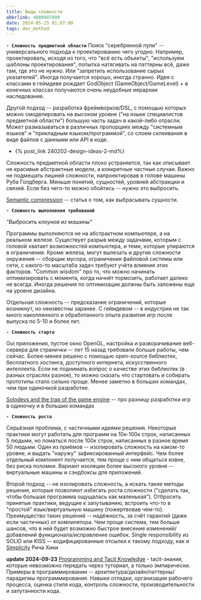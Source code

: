 ```yaml
---
title: Виды сложности
abbrlink: 4080907009
date: 2024-05-25 01:07:00
tags: dev_method
---
```


**`- Сложность предметной области`**
Поиск "серебрянной пули" -- универсального подхода к проектированию чего угодно. Например, проектировать, исходя из того, что "всё есть объекты", "используем шаблоны проектирования", попытка натягивать на паттерны всё, даже там, где это не нужно. Или "запретить использование сырых указателей". Иногда получается хорошо, иногда странно.  Идея с классами в геймдеве рождает GodObject (GameObject/GameLevel) + в конечных классах получаются очень неудобные иерархии наследования.

Другой подход -- разработка фреймворков/DSL, с помощью которых можно смоделировать на высоком уровне ("на языке специалистов предметной области") большую часть задач в какой-либо отрасли. Может размазываться в различных пропорциях между "системным языков" и "прикладным языком/программой", со слоем склеивания в виде файлов с данными или API в коде.

- {% post_link 240202-design-ideas-2-md%}

Сложность предметной области плохо устраняется, так как описывает не красивые абстрактные модели, а конкретные частные случаи. Важно не подмешать лишней сложности, напроектировав в голове машины Руба Голдберга. Меньше понятий, сущностей, уровней абстракции и связей. Если без чего-то можно обойтись -- нужно это выбросить.

[Semantic compression](https://caseymuratori.com/blog_0015) -- статья о том, как выбрасывать сущности.

**`- Сложность выполнения требований`**

*"Выбросить клоунов из машины"*

Программы выполняются не на абстрактном компьютере, а на реальном железе. Существует разрыв между задачами, которым с головой хватает возможностей компьютера, и теми, которые упираются в ограничения. Кроме железа, могут вылезать и другие сложности окружения  -- сборщик мусора, ограничения файловой системы или сети, с какого-то масштаба задач требуют учёта влияния этих факторов. "Common wisdom" про то, что можно начинать оптимизировать с момента, когда начнёт тормозить, работает далеко не всегда. Иногда решения по оптимизации должны быть заложены еще на уровне дизайна.

Отдельная сложность -- предсказание ограничений, которые возникнут, но неизвестны заранее. С геймдевом -- в индустрии не так много накопленного и обработанного опыта развития игр после выпуска по 5-10 и более лет.

**`- Сложность старта`**

Gui приложения, пустое окно OpenGL, настройка и разворачивание веб-сервера для странички -- лет 15 назад требовали больше работы, чем сейчас. Более-менее решено с помощью open-source библиотек, бесплатного хостинга, доступного интернета, искусственного интеллекта. Если не поднимать вопрос о качестве этих библиотек (в разных отраслях разное), то можно сказать что стартовать и собирать прототипы стало сильно проще. Менее заметно в больших командах, чем при одиночной разработке.

[Solodevs and the trap of the game engine](https://zylinski.se/posts/solodevs-and-the-trap-of-the-game-engine/) -- про разницу разработки игр в одиночку и в больших командах

**`- Сложность роста`**

Серьёзная проблема, с частичными идеями решения. Некоторые практики могут работать для программ на 10к-100к строк, написанных 5 людьми, но ломаться после 100к строк, написанных в разное время 50 людьми. Один из приёмов -- изолировать сложность на каком-то уровне, и выдать "наружу" зафиксированный интерфейс. Чем более отдельный компонент получается, тем проще с ним общаться извне, без риска поломки. Вариант изоляции более высокого уровня -- виртуальные машины и сэндбоксы для приложений.

Второй подход -- не изолировать сложность, а искать такие методы решения, которые позволяют избегать роста сложности ("сделать так, чтобы большая программа ощущалась как маленькая"). Отбросить принятые практики, ведущие к запутыванию, встроить что-то в "простой" язык/виртуальную машину (пожертвовав чем-то). Преимущество таких решений -- надёжность, за счёт гарантий (даже если частичных) от компилятора. Чем проще система, тем больше шансов, что в ней будет возможно быстрое внесение изменений/добавлений функционала/исправление ошибок. Single responsibility из SOLID или KISS -- кодифицированные отсылки к такому подходу, как и [Simplicity](https://www.youtube.com/watch?v=LKtk3HCgTa8) Рича Хики

**update 2024-09-23**
[Programming and Tacit Knowledge](https://mbuffett.com/posts/all-tacit-knowledge/) - tacit-знания, которые невозможно передать через туториал, а только эмпирически.
Примеры в программировании -- архитектура/дизайн/паттерны/парадигмы программирования. Навыки отладки, организации рабочего процесса, оценка стиля кода, контроль сложности, производительности и запутанности кода.

